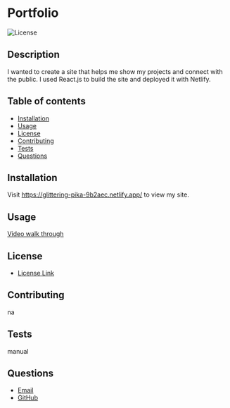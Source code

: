 # Portfolio
![License](https://img.shields.io/badge/License-MIT-yellow.svg)   
## Description
  I wanted to create a site that helps me show my projects and connect with the public. I used React.js to build the site and deployed it with Netlify.







## Table of contents
  * [Installation](#installation)
  * [Usage](#usage)
  * [License](#license)
  * [Contributing](#contributing)
  * [Tests](#tests)
  * [Questions](#questions)
    
## Installation
  Visit https://glittering-pika-9b2aec.netlify.app/ to view my site.
    
## Usage
  [Video walk through](https://drive.google.com/file/d/18tF1flWqqRtT8KfiDrK6Ig0sMxKjIYXc/view)
  
    
    
## License
* [License Link](https://opensource.org/license/mit/)
     
## Contributing
  na
    
    
## Tests
  manual
    
    
## Questions
   * [Email](mailto:brentjustinhouston@gmail.com)
   * [GitHub](https://github.com/brenthouston)